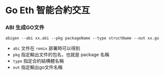 # Go Eth 智能合約交互

### ABI 生成GO文件

``` 
abigen --abi xx.abi --pkg packageName --type structName --out xx.go
```

- `abi` 文件在 `remix` 部署時可以得到
- `pkg` 指定輸出文件的包名，也就是 package 名稱
- `type` 指定合約結構體名稱
- `out` 指定輸出go文件名稱

